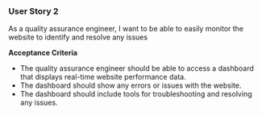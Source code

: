 ### User Story 2

As a quality assurance engineer, I want to be able to easily monitor the website to identify and resolve any issues

**Acceptance Criteria** 
- The quality assurance engineer should be able to access a dashboard that displays real-time website performance data.
- The dashboard should show any errors or issues with the website.
- The dashboard should include tools for troubleshooting and resolving any issues.